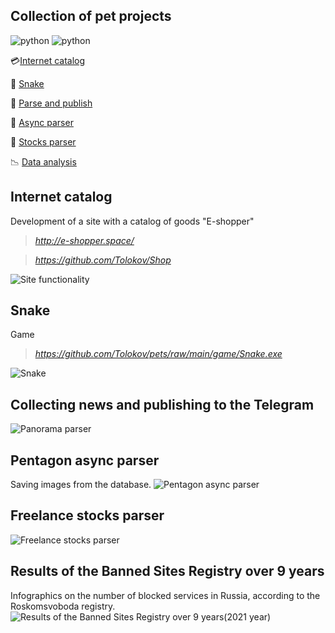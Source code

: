 ## Collection of pet projects

![python](https://img.shields.io/badge/python-3.10-green)
![python](https://img.shields.io/github/repo-size/Tolokov/Pets?color=green)

:credit_card:[Internet catalog](#internet-catalog)

:snake: [Snake](#snake)

:mega: [Parse and publish](#collecting-news-and-publishing-to-the-telegram)

:mag_right: [Async parser](#pentagon-async-parser)

:mag_right: [Stocks parser](#freelance-stocks-parser)

:chart_with_downwards_trend: [Data analysis](#results-of-the-banned-sites-registry-over-9-years)


## Internet catalog

Development of a site with a catalog of goods "E-shopper"
> _<http://e-shopper.space/>_

> _<https://github.com/Tolokov/Shop>_

![Site functionality](https://github.com/Tolokov/Shop/blob/master/static/gif/functionality.gif?raw=true "GIF")


## Snake

Game
> _<https://github.com/Tolokov/pets/raw/main/game/Snake.exe>_

![Snake](https://raw.githubusercontent.com/Tolokov/pets/main/Game/images/snake.gif?raw=true "GIF")


## Collecting news and publishing to the Telegram


![Panorama parser](https://raw.githubusercontent.com/Tolokov/pets/main/Parsers/images/telegram_img3.png?raw=true "Photos")


## Pentagon async parser

Saving images from the database.
![Pentagon async parser](https://raw.githubusercontent.com/Tolokov/pets/main/Parsers/images/pentagon_img.png?raw=true "Photos")


## Freelance stocks parser

![Freelance stocks parser](https://raw.githubusercontent.com/Tolokov/pets/main/Parsers/images/parser_img.png?raw=true "Console result")


## Results of the Banned Sites Registry over 9 years

Infographics on the number of blocked services in Russia, according to the Roskomsvoboda registry.
![Results of the Banned Sites Registry over 9 years(2021 year)](https://raw.githubusercontent.com/Tolokov/pets/main/Other/Blacklist_ru/images/img2.png?raw=true "Infographics")
